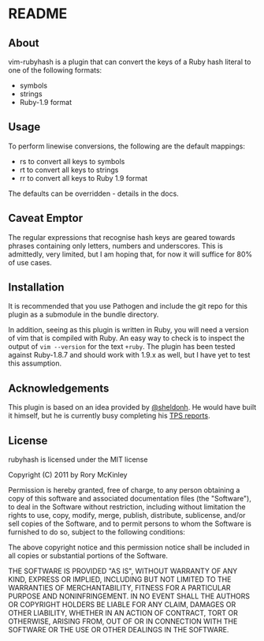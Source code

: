 # README

## About

vim-rubyhash is a plugin that can convert the keys of a Ruby hash literal to one of the following formats:

* symbols
* strings
* Ruby-1.9 format 

## Usage

To perform linewise conversions, the following are the default mappings:

* <Leader>rs to convert all keys to symbols
* <Leader>rt to convert all keys to strings
* <Leader>rr to convert all keys to Ruby 1.9 format

The defaults can be overridden - details in the docs.

## Caveat Emptor

The regular expressions that recognise hash keys are geared towards phrases containing only letters, numbers and
underscores. This is admittedly, very limited, but I am hoping that, for now it will suffice for 80% of use cases. 

## Installation

It is recommended that you use Pathogen and include the git repo for this plugin as a submodule in the bundle directory.

In addition, seeing as this plugin is written in Ruby, you will need a version of vim that is compiled with Ruby. An easy way to
check is to inspect the output of `vim --version` for the text `+ruby`. The plugin has been tested against Ruby-1.8.7 and should
work with 1.9.x as well, but I have yet to test this assumption.

## Acknowledgements

This plugin is based on an idea provided by [@sheldonh](https://twitter.com/#!/sheldonh). He would have built it himself, but he is 
currently busy completing his [TPS reports](http://www.youtube.com/watch?v=Fy3rjQGc6lA&feature=related).

## License

rubyhash is licensed under the MIT license

Copyright (C) 2011 by Rory McKinley

Permission is hereby granted, free of charge, to any person obtaining a copy
of this software and associated documentation files (the "Software"), to deal
in the Software without restriction, including without limitation the rights
to use, copy, modify, merge, publish, distribute, sublicense, and/or sell
copies of the Software, and to permit persons to whom the Software is
furnished to do so, subject to the following conditions:

The above copyright notice and this permission notice shall be included in
all copies or substantial portions of the Software.

THE SOFTWARE IS PROVIDED "AS IS", WITHOUT WARRANTY OF ANY KIND, EXPRESS OR
IMPLIED, INCLUDING BUT NOT LIMITED TO THE WARRANTIES OF MERCHANTABILITY,
FITNESS FOR A PARTICULAR PURPOSE AND NONINFRINGEMENT. IN NO EVENT SHALL THE
AUTHORS OR COPYRIGHT HOLDERS BE LIABLE FOR ANY CLAIM, DAMAGES OR OTHER
LIABILITY, WHETHER IN AN ACTION OF CONTRACT, TORT OR OTHERWISE, ARISING FROM,
OUT OF OR IN CONNECTION WITH THE SOFTWARE OR THE USE OR OTHER DEALINGS IN
THE SOFTWARE.

